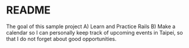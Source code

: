 # README

The goal of this sample project
A) Learn and Practice Rails
B) Make a calendar so I can personally keep track of upcoming events in Taipei, so that I do not forget about good opportunities.
